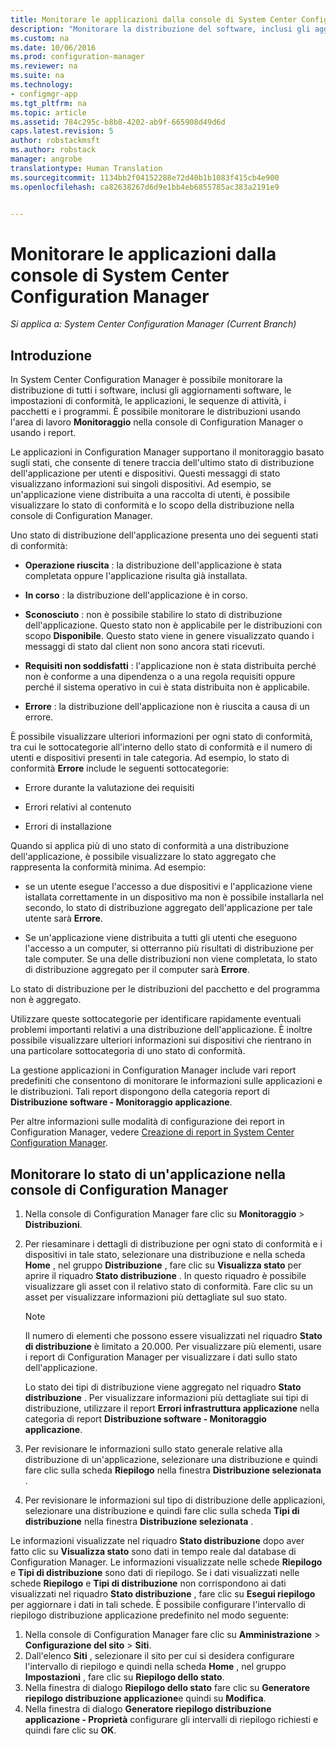```yaml
---
title: Monitorare le applicazioni dalla console di System Center Configuration Manager | System Center Configuration Manager
description: "Monitorare la distribuzione del software, inclusi gli aggiornamenti, le impostazioni di conformità e le applicazioni usando l'area di lavoro Monitoraggio in Configuration Manager."
ms.custom: na
ms.date: 10/06/2016
ms.prod: configuration-manager
ms.reviewer: na
ms.suite: na
ms.technology:
- configmgr-app
ms.tgt_pltfrm: na
ms.topic: article
ms.assetid: 784c295c-b8b8-4202-ab9f-665908d49d6d
caps.latest.revision: 5
author: robstackmsft
ms.author: robstack
manager: angrobe
translationtype: Human Translation
ms.sourcegitcommit: 1134bb2f04152288e72d40b1b1083f415cb4e900
ms.openlocfilehash: ca82638267d6d9e1bb4eb6855785ac383a2191e9


---
```

# <a name="monitor-applications-from-the-system-center-configuration-manager-console"></a>Monitorare le applicazioni dalla console di System Center Configuration Manager

*Si applica a: System Center Configuration Manager (Current Branch)*


## <a name="introduction"></a>Introduzione

In System Center Configuration Manager è possibile monitorare la distribuzione di tutti i software, inclusi gli aggiornamenti software, le impostazioni di conformità, le applicazioni, le sequenze di attività, i pacchetti e i programmi. È possibile monitorare le distribuzioni usando l'area di lavoro **Monitoraggio** nella console di Configuration Manager o usando i report.  

 Le applicazioni in Configuration Manager supportano il monitoraggio basato sugli stati, che consente di tenere traccia dell'ultimo stato di distribuzione dell'applicazione per utenti e dispositivi. Questi messaggi di stato visualizzano informazioni sui singoli dispositivi. Ad esempio, se un'applicazione viene distribuita a una raccolta di utenti, è possibile visualizzare lo stato di conformità e lo scopo della distribuzione nella console di Configuration Manager.  

 Uno stato di distribuzione dell'applicazione presenta uno dei seguenti stati di conformità:  

-   **Operazione riuscita** : la distribuzione dell'applicazione è stata completata oppure l'applicazione risulta già installata.  

-   **In corso** : la distribuzione dell'applicazione è in corso.  

-   **Sconosciuto** : non è possibile stabilire lo stato di distribuzione dell'applicazione. Questo stato non è applicabile per le distribuzioni con scopo **Disponibile**. Questo stato viene in genere visualizzato quando i messaggi di stato dal client non sono ancora stati ricevuti.  

-   **Requisiti non soddisfatti** : l'applicazione non è stata distribuita perché non è conforme a una dipendenza o a una regola requisiti oppure perché il sistema operativo in cui è stata distribuita non è applicabile.  

-   **Errore** : la distribuzione dell'applicazione non è riuscita a causa di un errore.  
  
È possibile visualizzare ulteriori informazioni per ogni stato di conformità, tra cui le sottocategorie all'interno dello stato di conformità e il numero di utenti e dispositivi presenti in tale categoria. Ad esempio, lo stato di conformità **Errore** include le seguenti sottocategorie:  
  
-   Errore durante la valutazione dei requisiti  

-   Errori relativi al contenuto  

-   Errori di installazione  

 Quando si applica più di uno stato di conformità a una distribuzione dell'applicazione, è possibile visualizzare lo stato aggregato che rappresenta la conformità minima. Ad esempio:  

-   se un utente esegue l'accesso a due dispositivi e l'applicazione viene istallata correttamente in un dispositivo ma non è possibile installarla nel secondo, lo stato di distribuzione aggregato dell'applicazione per tale utente sarà **Errore**.  

-   Se un'applicazione viene distribuita a tutti gli utenti che eseguono l'accesso a un computer, si otterranno più risultati di distribuzione per tale computer. Se una delle distribuzioni non viene completata, lo stato di distribuzione aggregato per il computer sarà **Errore**.  
  
Lo stato di distribuzione per le distribuzioni del pacchetto e del programma non è aggregato.  
  
 Utilizzare queste sottocategorie per identificare rapidamente eventuali problemi importanti relativi a una distribuzione dell'applicazione. È inoltre possibile visualizzare ulteriori informazioni sui dispositivi che rientrano in una particolare sottocategoria di uno stato di conformità.  

 La gestione applicazioni in Configuration Manager include vari report predefiniti che consentono di monitorare le informazioni sulle applicazioni e le distribuzioni. Tali report dispongono della categoria report di **Distribuzione software - Monitoraggio applicazione**.  

 Per altre informazioni sulle modalità di configurazione dei report in Configuration Manager, vedere [Creazione di report in System Center Configuration Manager](../../core/servers/manage/reporting.md).  
  
## <a name="monitor-the-state-of-an-application-in-the-configuration-manager-console"></a>Monitorare lo stato di un'applicazione nella console di Configuration Manager  
  
1.  Nella console di Configuration Manager fare clic su **Monitoraggio** > **Distribuzioni**.  
  
3.  Per riesaminare i dettagli di distribuzione per ogni stato di conformità e i dispositivi in tale stato, selezionare una distribuzione e nella scheda **Home** , nel gruppo **Distribuzione** , fare clic su **Visualizza stato** per aprire il riquadro **Stato distribuzione** . In questo riquadro è possibile visualizzare gli asset con il relativo stato di conformità. Fare clic su un asset per visualizzare informazioni più dettagliate sul suo stato.  

    > [!NOTE]  
    >  Il numero di elementi che possono essere visualizzati nel riquadro **Stato di distribuzione** è limitato a 20.000. Per visualizzare più elementi, usare i report di Configuration Manager per visualizzare i dati sullo stato dell'applicazione.  
    >   
    >  Lo stato dei tipi di distribuzione viene aggregato nel riquadro **Stato distribuzione** . Per visualizzare informazioni più dettagliate sui tipi di distribuzione, utilizzare il report **Errori infrastruttura applicazione** nella categoria di report **Distribuzione software - Monitoraggio applicazione**.  

4.  Per revisionare le informazioni sullo stato generale relative alla distribuzione di un'applicazione, selezionare una distribuzione e quindi fare clic sulla scheda **Riepilogo** nella finestra **Distribuzione selezionata** .  

5.  Per revisionare le informazioni sul tipo di distribuzione delle applicazioni, selezionare una distribuzione e quindi fare clic sulla scheda **Tipi di distribuzione** nella finestra **Distribuzione selezionata** .  

Le informazioni visualizzate nel riquadro **Stato distribuzione** dopo aver fatto clic su **Visualizza stato** sono dati in tempo reale dal database di Configuration Manager. Le informazioni visualizzate nelle schede **Riepilogo** e **Tipi di distribuzione** sono dati di riepilogo. Se i dati visualizzati nelle schede **Riepilogo** e **Tipi di distribuzione** non corrispondono ai dati visualizzati nel riquadro **Stato distribuzione** , fare clic su **Esegui riepilogo** per aggiornare i dati in tali schede. È possibile configurare l'intervallo di riepilogo distribuzione applicazione predefinito nel modo seguente:  
1. Nella console di Configuration Manager fare clic su **Amministrazione** > **Configurazione del sito** > **Siti**.
2. Dall'elenco **Siti** , selezionare il sito per cui si desidera configurare l'intervallo di riepilogo e quindi nella scheda **Home** , nel gruppo **Impostazioni** , fare clic su **Riepilogo dello stato**.
3. Nella finestra di dialogo **Riepilogo dello stato** fare clic su **Generatore riepilogo distribuzione applicazione**e quindi su **Modifica**.  
4. Nella finestra di dialogo **Generatore riepilogo distribuzione applicazione - Proprietà** configurare gli intervalli di riepilogo richiesti e quindi fare clic su **OK**.  



<!--HONumber=Nov16_HO1-->


